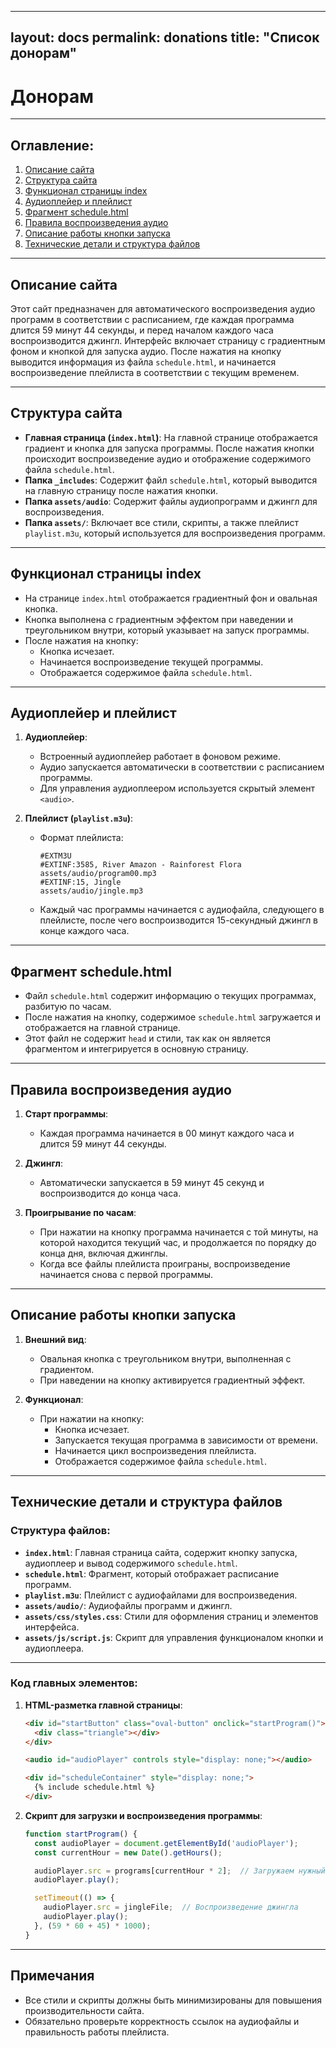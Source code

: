 
---
layout: docs
permalink: donations
title: "Список донорам"
---


# Донорам

---

## Оглавление:
1. [Описание сайта](#описание-сайта)
2. [Структура сайта](#структура-сайта)
3. [Функционал страницы index](#функционал-страницы-index)
4. [Аудиоплейер и плейлист](#аудиоплейер-и-плейлист)
5. [Фрагмент schedule.html](#фрагмент-schedulehtml)
6. [Правила воспроизведения аудио](#правила-воспроизведения-аудио)
7. [Описание работы кнопки запуска](#описание-работы-кнопки-запуска)
8. [Технические детали и структура файлов](#технические-детали-и-структура-файлов)

---

## Описание сайта

Этот сайт предназначен для автоматического воспроизведения аудио программ в соответствии с расписанием, где каждая программа длится 59 минут 44 секунды, и перед началом каждого часа воспроизводится джингл. Интерфейс включает страницу с градиентным фоном и кнопкой для запуска аудио. После нажатия на кнопку выводится информация из файла `schedule.html`, и начинается воспроизведение плейлиста в соответствии с текущим временем.

---

## Структура сайта

- **Главная страница (`index.html`)**: На главной странице отображается градиент и кнопка для запуска программы. После нажатия кнопки происходит воспроизведение аудио и отображение содержимого файла `schedule.html`.
- **Папка `_includes`**: Содержит файл `schedule.html`, который выводится на главную страницу после нажатия кнопки.
- **Папка `assets/audio`**: Содержит файлы аудиопрограмм и джингл для воспроизведения.
- **Папка `assets/`**: Включает все стили, скрипты, а также плейлист `playlist.m3u`, который используется для воспроизведения программ.

---

## Функционал страницы index

- На странице `index.html` отображается градиентный фон и овальная кнопка.
- Кнопка выполнена с градиентным эффектом при наведении и треугольником внутри, который указывает на запуск программы.
- После нажатия на кнопку:
  - Кнопка исчезает.
  - Начинается воспроизведение текущей программы.
  - Отображается содержимое файла `schedule.html`.

---

## Аудиоплейер и плейлист

1. **Аудиоплейер**:
   - Встроенный аудиоплейер работает в фоновом режиме.
   - Аудио запускается автоматически в соответствии с расписанием программы.
   - Для управления аудиоплеером используется скрытый элемент `<audio>`.

2. **Плейлист (`playlist.m3u`)**:
   - Формат плейлиста:
     ```m3u
     #EXTM3U
     #EXTINF:3585, River Amazon - Rainforest Flora
     assets/audio/program00.mp3
     #EXTINF:15, Jingle
     assets/audio/jingle.mp3
     ```
   - Каждый час программы начинается с аудиофайла, следующего в плейлисте, после чего воспроизводится 15-секундный джингл в конце каждого часа.

---

## Фрагмент schedule.html

- Файл `schedule.html` содержит информацию о текущих программах, разбитую по часам.
- После нажатия на кнопку, содержимое `schedule.html` загружается и отображается на главной странице.
- Этот файл не содержит `head` и стили, так как он является фрагментом и интегрируется в основную страницу.

---

## Правила воспроизведения аудио

1. **Старт программы**:
   - Каждая программа начинается в 00 минут каждого часа и длится 59 минут 44 секунды.

2. **Джингл**:
   - Автоматически запускается в 59 минут 45 секунд и воспроизводится до конца часа.

3. **Проигрывание по часам**:
   - При нажатии на кнопку программа начинается с той минуты, на которой находится текущий час, и продолжается по порядку до конца дня, включая джинглы.
   - Когда все файлы плейлиста проиграны, воспроизведение начинается снова с первой программы.

---

## Описание работы кнопки запуска

1. **Внешний вид**:
   - Овальная кнопка с треугольником внутри, выполненная с градиентом.
   - При наведении на кнопку активируется градиентный эффект.

2. **Функционал**:
   - При нажатии на кнопку:
     - Кнопка исчезает.
     - Запускается текущая программа в зависимости от времени.
     - Начинается цикл воспроизведения плейлиста.
     - Отображается содержимое файла `schedule.html`.

---

## Технические детали и структура файлов

### Структура файлов:
- **`index.html`**: Главная страница сайта, содержит кнопку запуска, аудиоплеер и вывод содержимого `schedule.html`.
- **`schedule.html`**: Фрагмент, который отображает расписание программ.
- **`playlist.m3u`**: Плейлист с аудиофайлами для воспроизведения.
- **`assets/audio/`**: Аудиофайлы программ и джингл.
- **`assets/css/styles.css`**: Стили для оформления страниц и элементов интерфейса.
- **`assets/js/script.js`**: Скрипт для управления функционалом кнопки и аудиоплеера.

---

### Код главных элементов:

1. **HTML-разметка главной страницы**:
   ```html
   <div id="startButton" class="oval-button" onclick="startProgram()">
     <div class="triangle"></div>
   </div>

   <audio id="audioPlayer" controls style="display: none;"></audio>

   <div id="scheduleContainer" style="display: none;">
     {% include schedule.html %}
   </div>
   ```

2. **Скрипт для загрузки и воспроизведения программы**:
   ```javascript
   function startProgram() {
     const audioPlayer = document.getElementById('audioPlayer');
     const currentHour = new Date().getHours();

     audioPlayer.src = programs[currentHour * 2];  // Загружаем нужный файл по текущему часу
     audioPlayer.play();

     setTimeout(() => {
       audioPlayer.src = jingleFile;  // Воспроизведение джингла
       audioPlayer.play();
     }, (59 * 60 + 45) * 1000);
   }
   ```

---

## Примечания

- Все стили и скрипты должны быть минимизированы для повышения производительности сайта.
- Обязательно проверьте корректность ссылок на аудиофайлы и правильность работы плейлиста.

